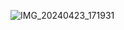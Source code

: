 ![IMG_20240423_171931](https://github.com/Pragnesh-Papaniya/vsdsquadron-mini-internship/assets/143833682/158a6d63-11ec-4924-8242-39c0dc77a727)
